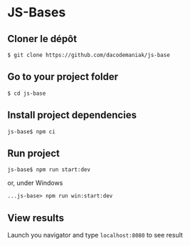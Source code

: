 # JS-Bases

## Cloner le dépôt
`$ git clone https://github.com/dacodemaniak/js-base`

## Go to your project folder
`$ cd js-base`

## Install project dependencies
`js-base$ npm ci`

## Run project
`js-base$ npm run start:dev`

or, under Windows

`...js-base> npm run win:start:dev`

## View results
Launch you navigator and type `localhost:8080` to see result
